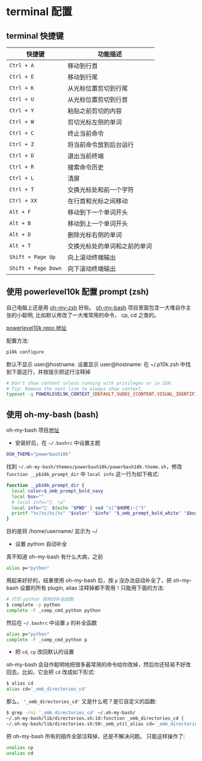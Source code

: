 # terminal 配置


## terminal 快捷键

| 快捷键          | 功能描述                           |
|----------------|------------------------------------|
| `Ctrl + A`     | 移动到行首                         |
| `Ctrl + E`     | 移动到行尾                         |
| `Ctrl + K`     | 从光标位置剪切到行尾               |
| `Ctrl + U`     | 从光标位置剪切到行首               |
| `Ctrl + Y`     | 粘贴之前剪切的内容                 |
| `Ctrl + W`     | 剪切光标左侧的单词                 |
| `Ctrl + C`     | 终止当前命令                       |
| `Ctrl + Z`     | 将当前命令放到后台运行             |
| `Ctrl + D`     | 退出当前终端                       |
| `Ctrl + R`     | 搜索命令历史                       |
| `Ctrl + L`     | 清屏                               |
| `Ctrl + T`     | 交换光标处和前一个字符             |
| `Ctrl + XX`    | 在行首和光标之间移动               |
| `Alt + F`      | 移动到下一个单词开头               |
| `Alt + B`      | 移动到上一个单词开头               |
| `Alt + D`      | 删除光标右侧的单词                 |
| `Alt + T`      | 交换光标处的单词和之前的单词       |
| `Shift + Page Up` | 向上滚动终端输出                  |
| `Shift + Page Down` | 向下滚动终端输出                |


## 使用 powerlevel10k 配置 prompt (zsh)

自己电脑上还是用 [oh-my-zsh](https://github.com/ohmyzsh/ohmyzsh) 好些。 [oh-my-bash](https://github.com/ohmybash/oh-my-bash) 项目里面包含一大堆自作主张的小聪明, 比如默认修改了一大堆常用的命令， cp, cd 之类的。

[powerlevel10k repo 地址](https://github.com/romkatv/powerlevel10k?tab=readme-ov-file#how-do-i-add-username-andor-hostname-to-prompt)

配置方法:
```bash
p10k configure
```

默认不显示 user@hostname. 设置显示 user@hostname: 在 ~/.p10k.zsh 中找到下面这行，并按提示把这行注释掉

```bash
# Don't show context unless running with privileges or in SSH.
# Tip: Remove the next line to always show context.
typeset -g POWERLEVEL9K_CONTEXT_{DEFAULT,SUDO}_{CONTENT,VISUAL_IDENTIFIER}_EXPANSION=
```


## 使用 oh-my-bash (bash)

oh-my-bash 项目[地址](https://github.com/ohmybash/oh-my-bash)

* 安装好后，在 `~/.bashrc` 中设置主题
```bash
OSH_THEME="powerbash10k"
```
找到 `~/.oh-my-bash/themes/powerbash10k/powerbash10k.theme.sh`，修改 `function __pb10k_prompt_dir` 中 `local info` 这一行为如下格式:
```bash
function __pb10k_prompt_dir {
  local color=$_omb_prompt_bold_navy
  local box=""
  # local info="  \w"
  local info="  $(echo "$PWD" | sed "s|^$HOME|~|")"
  printf "%s|%s|%s|%s" "$color" "$info" "$_omb_prompt_bold_white" "$box"
}
```
目的是将 /home/username/ 显示为 ~/

* 设置 python 自动补全

真不知道 oh-my-bash 有什么大病，之前
```bash
alias p="python"
```
用起来好好的，结果使用 oh-my-bash 后，按 `p` 没办法自动补全了，把 oh-my-bash 设置的所有 plugin, alias 注释掉都不管用！只能用下面的方法:
```bash
# 打印 python 调用的补全函数
$ complete -p python
complete -F _comp_cmd_python python
```
然后在 `~/.bashrc` 中设置 `p` 的补全函数
```bash
alias p="python"
complete -F _comp_cmd_python p
```

* 把 `cd`, `cp` 改回默认的设置

oh-my-bash 会自作聪明地把很多最常用的命令给你改掉，然后你还轻易不好改回去。比如，它会把 `cd` 改成如下形式:
```bash
$ alias cd
alias cd='_omb_directories_cd'
```
那么， `'_omb_directories_cd'` 又是什么呢？是它自定义的函数:
```bash
$ grep -rni '_omb_directories_cd' ~/.oh-my-bash/
~/.oh-my-bash/lib/directories.sh:10:function _omb_directories_cd {
~/.oh-my-bash/lib/directories.sh:50:_omb_util_alias cd='_omb_directories_cd'
```
把 oh-my-bash 所有的插件全部注释掉，还是不解决问题。
只能这样操作了:
```bash
unalias cp
unalias cd
```

<!--stackedit_data:
eyJoaXN0b3J5IjpbLTE3NDkzNTY4MTIsNzkyOTU4NjY0LC0yMD
g1NjIzNjMwLDEwODY2MjQ0MTUsLTE5Njg1MzM0MjAsLTg0NzMy
NDM1OSwzMDkwNjU4MjZdfQ==
-->